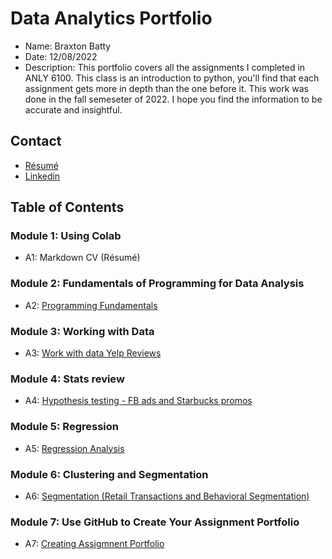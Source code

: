 # Data Analytics Portfolio
- Name: Braxton Batty
- Date: 12/08/2022
- Description: This portfolio covers all the assignments I completed in ANLY 6100. This class is an introduction to python, you'll find that each assignment gets more in depth than the one before it. This work was done in the fall semeseter of 2022. I hope you find the information to be accurate and insightful.
## Contact
- [Résumé](https://colab.research.google.com/drive/1cc8RTVbqhcEB1LvXHmM6m7A1JE_SMin1?usp=sharing)
- [Linkedin](https://www.linkedin.com/in/braxton-batty-4670b7222)
## Table of Contents
### **Module 1: Using Colab**
   - A1: Markdown CV (Résumé)
   
### **Module 2: Fundamentals of Programming for Data Analysis**
   - A2: [Programming Fundamentals](https://colab.research.google.com/drive/1AmaaXybtYQ79mWHAyfoPiDQabZ9n60zE?usp=sharing)
   
### **Module 3: Working with Data**
   - A3: [Work with data Yelp Reviews](https://drive.google.com/file/d/1HPDQYUQLQ2J5OmxSdlRz23kNfPto2uyh/view?usp=sharing)
  
### **Module 4: Stats review**
   - A4: [Hypothesis testing - FB ads and Starbucks promos](https://colab.research.google.com/drive/1c3frjw61oBVmxI-5fqANw5Zbo4B3Y2l6?usp=sharing)
   
### **Module 5: Regression**
   - A5: [Regression Analysis](https://colab.research.google.com/drive/1kFDUbLtRVJHzb13lt6dYvQBCbHh6g4lo?usp=sharing)
   
### **Module 6: Clustering and Segmentation**
   - A6: [Segmentation (Retail Transactions and Behavioral Segmentation)](https://colab.research.google.com/drive/1uqzeN-4-cSFRcYYk6DtSnfR7g08QF3dT?usp=sharing)

### **Module 7: Use GitHub to Create Your Assignment Portfolio**
   - A7: [Creating Assigmnent Portfolio](https://github.com/braxt5/Assignment_Portfolio.git)
